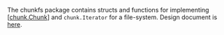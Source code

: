 The chunkfs package contains structs and functions for implementing [[chunk.Chunk](https://github.com/logrange/logrange/blob/master/pkg/records/chunk/chunk.go)] and `chunk.Iterator` for a file-system. 
Design document is [here](design.md).
